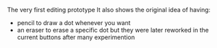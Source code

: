   The very first editing prototype
  It also shows the original idea of having:
- pencil to draw a dot whenever you want
- an eraser to erase a specific dot
  but they were later reworked in the current buttons
  after many experimention

